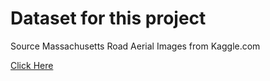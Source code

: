 # Dataset for this project

Source Massachusetts Road Aerial Images from Kaggle.com

[Click Here](https://drive.google.com/drive/folders/1AYhKqBvUtOTqt2fSPdLUDbS2IidDayeF?usp=sharing)
